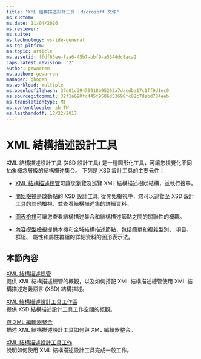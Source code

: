 ```yaml
---
title: "XML 結構描述設計工具 |Microsoft 文件"
ms.custom: 
ms.date: 11/04/2016
ms.reviewer: 
ms.suite: 
ms.technology: vs-ide-general
ms.tgt_pltfrm: 
ms.topic: article
ms.assetid: ffdf63ee-faa6-45b7-bbf9-a5644dc8aca2
caps.latest.revision: "2"
author: gewarren
ms.author: gewarren
manager: ghogen
ms.workload: multiple
ms.openlocfilehash: 37d01c39479918b95203a7dacdba17c1ff9d1ec9
ms.sourcegitcommit: 32f1a690fc445f9586d53698fc82c7debd784eeb
ms.translationtype: MT
ms.contentlocale: zh-TW
ms.lasthandoff: 12/22/2017
---
```

# <a name="xml-schema-designer"></a>XML 結構描述設計工具
XML 結構描述設計工具 (XSD 設計工具) 是一種圖形化工具，可讓您視覺化不同抽象概念層級的結構描述集合。 下列是 XSD 設計工具的主要元件：  
  
-   [XML 結構描述總管](../xml-tools/xml-schema-explorer.md)可讓您瀏覽及巡覽 XML 結構描述樹狀結構，並執行搜尋。  
  
-   [開始檢視](../xml-tools/start-view.md)是啟動點的 XSD 設計工具; 從開始檢視中，您可以巡覽至 XSD 設計工具的其他檢視，並查看結構描述集的詳細資料。  
  
-   [圖表檢視](../xml-tools/graph-view.md)可讓您查看結構描述集合和結構描述節點之間的關聯性的概觀。  
  
-   [內容模型檢視](../xml-tools/content-model-view.md)提供本機和全域結構描述節點，包括簡單和複雜型別、 項目、 群組、 屬性和屬性群組的詳細資料的圖形表示法。  
  
## <a name="in-this-section"></a>本節內容  
 [XML 結構描述總管](../xml-tools/xml-schema-explorer.md)  
 提供 XML 結構描述總管的概觀，以及如何搭配 XML 結構描述總管使用 XML 結構描述定義語言 (XSD) 結構描述。  
  
 [XML 結構描述設計工具工作區](../xml-tools/xml-schema-designer-workspace.md)  
 提供 XSD 結構描述設計工具工作空間的概觀。  
  
 [與 XML 編輯器整合](../xml-tools/integration-with-xml-editor.md)  
 描述 XML 結構描述設計工具如何與 XML 編輯器整合。  
  
 [XML 結構描述設計工具工作](../xml-tools/xml-schema-designer-tasks.md)  
 說明如何使用 XML 結構描述設計工具完成一般工作。